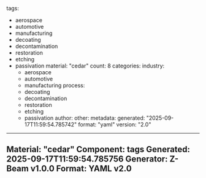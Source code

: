 tags:
  - aerospace
  - automotive
  - manufacturing
  - decoating
  - decontamination
  - restoration
  - etching
  - passivation
material: "cedar"
count: 8
categories:
  industry:
    - aerospace
    - automotive
    - manufacturing
  process:
    - decoating
    - decontamination
    - restoration
    - etching
    - passivation
  author:
  other:
metadata:
  generated: "2025-09-17T11:59:54.785742"
  format: "yaml"
  version: "2.0"

---
Material: "cedar"
Component: tags
Generated: 2025-09-17T11:59:54.785756
Generator: Z-Beam v1.0.0
Format: YAML v2.0
---